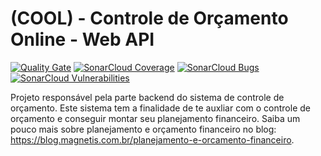 # (COOL) - Controle de Orçamento Online - Web API

[![Quality Gate](https://sonarcloud.io/api/project_badges/measure?project=MarcioDeAlmeidaRosa_ControleOrcamentoWebApi&metric=alert_status)](https://sonarcloud.io/api/project_badges/measure?project=MarcioDeAlmeidaRosa_ControleOrcamentoWebApi&metric=alert_status)
[![SonarCloud Coverage](https://sonarcloud.io/api/project_badges/measure?project=MarcioDeAlmeidaRosa_ControleOrcamentoWebApi&metric=coverage)](https://sonarcloud.io/api/project_badges/measure?project=MarcioDeAlmeidaRosa_ControleOrcamentoWebApi&metric=coverage)
[![SonarCloud Bugs](https://sonarcloud.io/api/project_badges/measure?project=MarcioDeAlmeidaRosa_ControleOrcamentoWebApi&metric=bugs)](https://sonarcloud.io/api/project_badges/measure?project=MarcioDeAlmeidaRosa_ControleOrcamentoWebApi&metric=bugs)
[![SonarCloud Vulnerabilities](https://sonarcloud.io/api/project_badges/measure?project=MarcioDeAlmeidaRosa_ControleOrcamentoWebApi&metric=vulnerabilities)](https://sonarcloud.io/api/project_badges/measure?project=MarcioDeAlmeidaRosa_ControleOrcamentoWebApi&metric=vulnerabilities)

Projeto responsável pela parte backend do sistema de controle de orçamento.
Este sistema tem a finalidade de te auxliar com o controle de orçamento e conseguir montar seu planejamento financeiro. Saiba um pouco mais sobre planejamento e orçamento financeiro no blog: https://blog.magnetis.com.br/planejamento-e-orcamento-financeiro.

